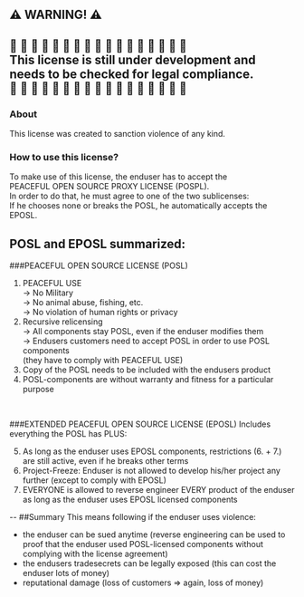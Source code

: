 
⚠️ WARNING! ⚠️
--
🚧 🚧 🚧 🚧 🚧 🚧 🚧 🚧 🚧 🚧 🚧 🚧 🚧 🚧 🚧 🚧 🚧<br>
This license is still under development and <br> 
needs to be checked for legal compliance.<br>
🚧 🚧 🚧 🚧 🚧 🚧 🚧 🚧 🚧 🚧 🚧 🚧 🚧 🚧 🚧 🚧 🚧<br>
--
### About
This license was created to sanction violence of any kind.

### How to use this license?
To make use of this license, the enduser has to accept the <br>
PEACEFUL OPEN SOURCE PROXY LICENSE (POSPL).<br>
In order to do that, he must agree to one of the two sublicenses:<br>
If he chooses none or breaks the POSL, he automatically accepts the EPOSL.

## POSL and EPOSL summarized:

###PEACEFUL OPEN SOURCE LICENSE (POSL)
1. PEACEFUL USE<br>
 -> No Military<br>
 -> No animal abuse, fishing, etc.<br>
 -> No violation of human rights or privacy<br>
2. Recursive relicensing<br>
  -> All components stay POSL, even if the enduser modifies them<br>
  -> Endusers customers need to accept POSL in order to use POSL components<br>
  (they have to comply with PEACEFUL USE)<br> 
3. Copy of the POSL needs to be included with the endusers product
4. POSL-components are without warranty and fitness for a particular purpose
<br>

###EXTENDED PEACEFUL OPEN SOURCE LICENSE (EPOSL)
Includes everything the POSL has PLUS:

5. As long as the enduser uses EPOSL components, restrictions (6. + 7.) are still active, even if he breaks other terms
6. Project-Freeze: Enduser is not allowed to develop his/her project any further (except to comply with EPOSL)
7. EVERYONE is allowed to reverse engineer EVERY product of the enduser as long as the enduser uses EPOSL licensed components

--
##Summary
This means following if the enduser uses violence:

- the enduser can be sued anytime (reverse engineering can be used to proof that the enduser used POSL-licensed components without complying with the license agreement)
- the endusers tradesecrets can be legally exposed (this can cost the enduser lots of money)
- reputational damage (loss of customers => again, loss of money)





